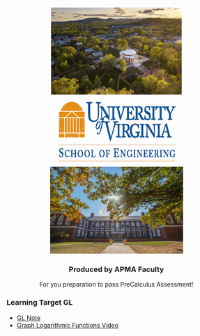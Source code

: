 
<!-- PROJECT LOGO -->
<br />
<div align="center">
  <a href="https://github.com/MeiqinatUVA/Precalculus">
    <img src="images/logo2.jpeg" alt="Logo" width="300" height="200">
      <img src="images/logo.png" alt="Logo1" width="300" height="160">
      <img src="images/logo1.jpeg" alt="Logo2" width="305" height="200">
  </a>

  <h3 align="center">Produced by APMA Faculty</h3>

  <p align="center">
    For you preparation to pass PreCalculus Assessment!
    
  </p>
</div>


### Learning Target GL 
* <a href="https://MeiqinatUVA.github.io/Notes/PreCalculus_Limit at Discontinuity_Slides.pdf">GL Note</a>
* [Graph Logarithmic Functions Video](https://uva.hosted.panopto.com/Panopto/Pages/Viewer.aspx?id=4f00887b-3e70-4ea6-be84-afef011050fe)



